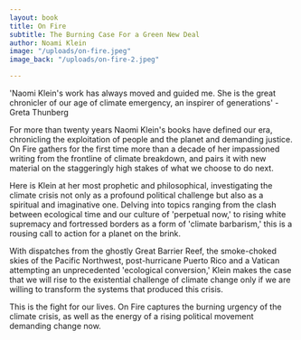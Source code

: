 ```yaml
---
layout: book
title: On Fire
subtitle: The Burning Case For a Green New Deal
author: Noami Klein
image: "/uploads/on-fire.jpeg"
image_back: "/uploads/on-fire-2.jpeg"

---
```

'Naomi Klein's work has always moved and guided me. She is the great chronicler of our age of climate emergency, an inspirer of generations' - Greta Thunberg  
  
For more than twenty years Naomi Klein's books have defined our era, chronicling the exploitation of people and the planet and demanding justice. On Fire gathers for the first time more than a decade of her impassioned writing from the frontline of climate breakdown, and pairs it with new material on the staggeringly high stakes of what we choose to do next.  
  
Here is Klein at her most prophetic and philosophical, investigating the climate crisis not only as a profound political challenge but also as a spiritual and imaginative one. Delving into topics ranging from the clash between ecological time and our culture of 'perpetual now,' to rising white supremacy and fortressed borders as a form of 'climate barbarism,' this is a rousing call to action for a planet on the brink.  
  
With dispatches from the ghostly Great Barrier Reef, the smoke-choked skies of the Pacific Northwest, post-hurricane Puerto Rico and a Vatican attempting an unprecedented 'ecological conversion,' Klein makes the case that we will rise to the existential challenge of climate change only if we are willing to transform the systems that produced this crisis.  
  
This is the fight for our lives. On Fire captures the burning urgency of the climate crisis, as well as the energy of a rising political movement demanding change now.